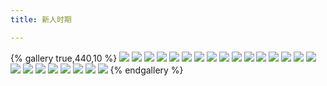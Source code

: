 ```yaml
---
title: 新人时期

---
```

{% gallery true,440,10 %}
![](/images/三国杀设计/新人时期设计/IMG_20230821_041610.jpg)
![](/images/三国杀设计/新人时期设计/IMG_20230821_041628.jpg)
![](/images/三国杀设计/新人时期设计/IMG_20230821_041658.jpg)
![](/images/三国杀设计/新人时期设计/IMG_20230821_041713.jpg)
![](/images/三国杀设计/新人时期设计/IMG_20230821_041736.jpg)
![](/images/三国杀设计/新人时期设计/IMG_20230821_041816.jpg)
![](/images/三国杀设计/新人时期设计/IMG_20230821_041831.jpg)
![](/images/三国杀设计/新人时期设计/IMG_20230821_041848.jpg)
![](/images/三国杀设计/新人时期设计/IMG_20230821_041900.jpg)
![](/images/三国杀设计/新人时期设计/IMG_20230821_041934.jpg)
![](/images/三国杀设计/新人时期设计/IMG_20230821_042104.jpg)
![](/images/三国杀设计/新人时期设计/IMG_20230821_043149.jpg)
![](/images/三国杀设计/新人时期设计/IMG_20230821_043306.jpg)
![](/images/三国杀设计/新人时期设计/IMG_20230821_043351.jpg)
![](/images/三国杀设计/新人时期设计/IMG_20230821_043419.jpg)
![](/images/三国杀设计/新人时期设计/IMG_20230821_043526.jpg)
![](/images/三国杀设计/新人时期设计/IMG_20230821_043635.jpg)
![](/images/三国杀设计/新人时期设计/IMG_20230821_044400.jpg)
![](/images/三国杀设计/新人时期设计/IMG_20230821_044416.jpg)
![](/images/三国杀设计/新人时期设计/IMG_20230821_044428.jpg)
![](/images/三国杀设计/新人时期设计/IMG_20230821_045638.jpg)
![](/images/三国杀设计/新人时期设计/IMG_20230821_045608.jpg)
![](/images/三国杀设计/新人时期设计/IMG_20230821_045620.jpg)
![](/images/三国杀设计/新人时期设计/IMG_20230821_045630.jpg)
{% endgallery %}